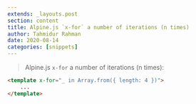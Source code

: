 ```yaml
---
extends: _layouts.post
section: content
title: Alpine.js `x-for` a number of iterations (n times)
author: Tahmidur Rahman
date: 2020-08-14
categories: [snippets]
---
```


> Alpine.js `x-for` a number of iterations (n times):
```html
<template x-for="_ in Array.from({ length: 4 })">
    ...
</template>
```